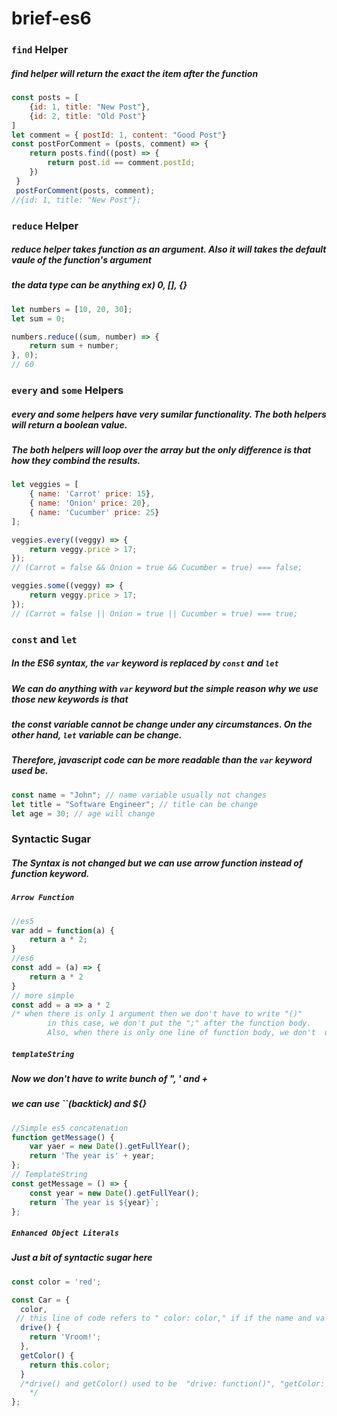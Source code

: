 # brief-es6

### `find` Helper
##### find helper will return the exact the item after the function
``` js 
const posts = [
    {id: 1, title: "New Post"},
    {id: 2, title: "Old Post"}
]
let comment = { postId: 1, content: "Good Post"}
const postForComment = (posts, comment) => {
    return posts.find((post) => {
        return post.id == comment.postId;  
    })
 }
 postForComment(posts, comment);
//{id: 1, title: "New Post"};

```

### `reduce` Helper
##### reduce helper takes function as an argument. Also it will takes the default vaule of the function's argument 
#####  the data type can be anything ex) 0, [], {}

``` js
let numbers = [10, 20, 30];
let sum = 0;

numbers.reduce((sum, number) => {
    return sum + number;
}, 0);
// 60
```
### `every` and `some` Helpers
##### every and some helpers have very sumilar functionality. The both helpers will return a boolean value. 
##### The both helpers will loop over the array but the only difference is that how they combind the results.
``` js
let veggies = [ 
    { name: 'Carrot' price: 15},
    { name: 'Onion' price: 20},
    { name: 'Cucumber' price: 25}
];

veggies.every((veggy) => {
    return veggy.price > 17;
});
// (Carrot = false && Onion = true && Cucumber = true) === false;

veggies.some((veggy) => {
    return veggy.price > 17;
});
// (Carrot = false || Onion = true || Cucumber = true) === true;
```

### `const` and `let`
##### In the ES6 syntax, the `var` keyword is replaced by `const` and `let` 
##### We can do anything with `var` keyword but the simple reason why we use those new keywords is that 
##### the const variable cannot be change under any circumstances. On the other hand, `let` variable can be change.
##### Therefore, javascript code can be more readable than the `var` keyword used be.
```js
const name = "John"; // name variable usually not changes
let title = "Software Engineer"; // title can be change
let age = 30; // age will change
```

### Syntactic Sugar 
##### The Syntax is not changed but we can use arrow function instead of function keyword.
##### `Arrow Function`
```js
//es5
var add = function(a) {
    return a * 2;
}
//es6 
const add = (a) => {
    return a * 2
}
// more simple
const add = a => a * 2
/* when there is only 1 argument then we don't have to write "()" 
        in this case, we don't put the ";" after the function body. 
        Also, when there is only one line of function body, we don't  user "{}" */
```
##### `templateString`
##### Now we don't have to write bunch of ", ' and + 
##### we can use ``(backtick) and ${}
```js
//Simple es5 concatenation
function getMessage() {
    var yaer = new Date().getFullYear();
    return 'The year is' + year;
};
// TemplateString
const getMessage = () => {    
    const year = new Date().getFullYear();
    return `The year is ${year}`;
};
```
##### `Enhanced Object Literals`
##### Just a bit of syntactic sugar here 
```js
const color = 'red';

const Car = {
  color, 
 // this line of code refers to " color: color," if if the name and value pair share the same name, you can just simply write one of it
  drive() {
    return 'Vroom!';
  },
  getColor() {
    return this.color;
  }
  /*drive() and getColor() used to be  "drive: function()", "getColor: function ()" but in es6, you get reduce it like the above
    */
};




